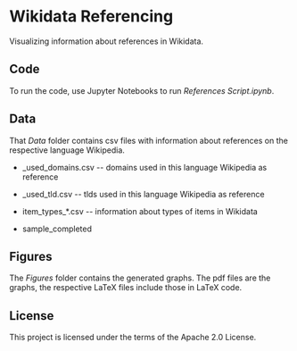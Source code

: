 # Wikidata Referencing

Visualizing information about references in Wikidata.

## Code
To run the code, use Jupyter Notebooks to run *References Script.ipynb*.

## Data
That *Data* folder contains csv files with information about references on the respective language Wikipedia. 

* <languga-code>_used_domains.csv -- domains used in this language Wikipedia as reference
* <languga-code>_used_tld.csv -- tlds used in this language Wikipedia as reference
* item_types_*.csv -- information about types of items in Wikidata

* sample_completed

## Figures
The *Figures* folder contains the generated graphs. The pdf files are the graphs, the respective LaTeX files include those in LaTeX code. 

## License
This project is licensed under the terms of the Apache 2.0 License.
